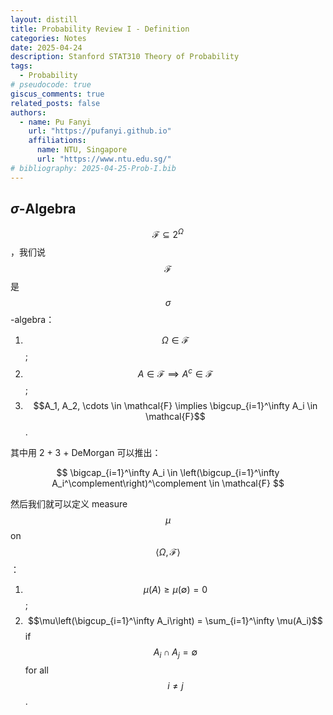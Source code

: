```yaml
---
layout: distill
title: Probability Review I - Definition
categories: Notes
date: 2025-04-24
description: Stanford STAT310 Theory of Probability
tags:
  - Probability
# pseudocode: true
giscus_comments: true
related_posts: false
authors:
  - name: Pu Fanyi
    url: "https://pufanyi.github.io"
    affiliations:
      name: NTU, Singapore
      url: "https://www.ntu.edu.sg/"
# bibliography: 2025-04-25-Prob-I.bib
---
```


## $\sigma$-Algebra

$$\mathcal{F}\subseteq 2^\Omega$$，我们说 $$\mathcal{F}$$ 是 $$\sigma$$-algebra：

1. $$\Omega \in \mathcal{F}$$;
2. $$A\in \mathcal{F} \implies A^c \in \mathcal{F}$$;
3. $$A_1, A_2, \cdots \in \mathcal{F} \implies \bigcup_{i=1}^\infty A_i \in \mathcal{F}$$.

其中用 2 + 3 + DeMorgan 可以推出：

$$
\bigcap_{i=1}^\infty A_i \in \left(\bigcup_{i=1}^\infty A_i^\complement\right)^\complement \in \mathcal{F}
$$

然后我们就可以定义 measure $$\mu$$ on $$\left<\Omega, \mathcal{F}\right>$$：

1. $$\mu(A)\geq\mu(\emptyset)=0$$;
2. $$\mu\left(\bigcup_{i=1}^\infty A_i\right) = \sum_{i=1}^\infty \mu(A_i)$$ if $$A_i\cap A_j = \emptyset$$ for all $$i\neq j$$.
